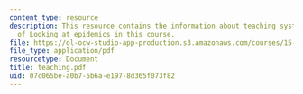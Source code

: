 ```yaml
---
content_type: resource
description: This resource contains the information about teaching system dynamics
  of Looking at epidemics in this course.
file: https://ol-ocw-studio-app-production.s3.amazonaws.com/courses/15-988-system-dynamics-self-study-fall-1998-spring-1999/07c065bea0b75b6ae1978d365f073f82_teaching.pdf
file_type: application/pdf
resourcetype: Document
title: teaching.pdf
uid: 07c065be-a0b7-5b6a-e197-8d365f073f82
---
```

